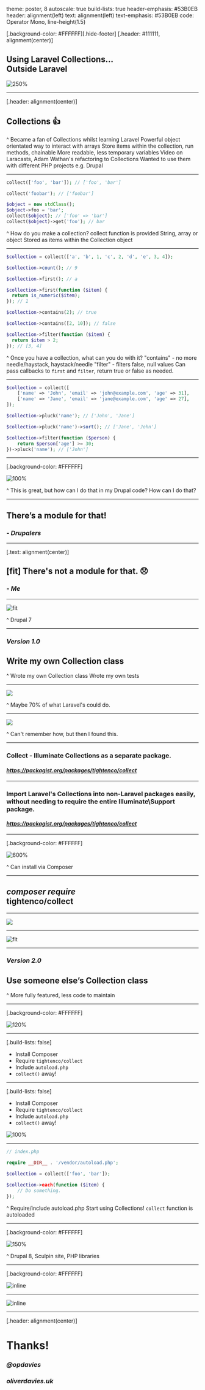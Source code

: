 theme: poster, 8 autoscale: true build-lists: true header-emphasis: #53B0EB
header: alignment(left) text: alignment(left) text-emphasis: #53B0EB code:
Operator Mono, line-height(1.5)

[.background-color: #FFFFFF][.hide-footer] [.header: #111111, alignment(center)]

## Using Laravel Collections... <br>Outside Laravel

![250%](images/laravel.png)

---

[.header: alignment(center)]

## Collections :thumbsup:

^ Became a fan of Collections whilst learning Laravel Powerful object orientated
way to interact with arrays Store items within the collection, run methods,
chainable More readable, less temporary variables Video on Laracasts, Adam
Wathan's refactoring to Collections Wanted to use them with different PHP
projects e.g. Drupal

---

```php
collect(['foo', 'bar']); // ['foo', 'bar']

collect('foobar'); // ['foobar']

$object = new stdClass();
$object->foo = 'bar';
collect($object); // ['foo' => 'bar']
collect($object)->get('foo'); // bar
```

^ How do you make a collection? collect function is provided String, array or
object Stored as items within the Collection object

---

```php
$collection = collect(['a', 'b', 1, 'c', 2, 'd', 'e', 3, 4]);

$collection->count(); // 9

$collection->first(); // a

$collection->first(function ($item) {
  return is_numeric($item);
}); // 1

$collection->contains(2); // true

$collection->contains([2, 10]); // false

$collection->filter(function ($item) {
  return $item > 2;
}); // [3, 4]
```

^ Once you have a collection, what can you do with it? "contains" - no more
needle/haystack, haystack/needle "filter" - filters false, null values Can pass
callbacks to `first` and `filter`, return true or false as needed.

---

```php
$collection = collect([
    ['name' => 'John', 'email' => 'john@example.com', 'age' => 31],
    ['name' => 'Jane', 'email' => 'jane@example.com', 'age' => 27],
]);

$collection->pluck('name'); // ['John', 'Jane']

$collection->pluck('name')->sort(); // ['Jane', 'John']

$collection->filter(function ($person) {
    return $person['age'] >= 30;
})->pluck('name'); // ['John']
```

---

[.background-color: #FFFFFF]

![100%](images/druplicon.png)

^ This is great, but how can I do that in my Drupal code? How can I do that?

---

## There’s a module for that!

### _- Drupalers_

---

[.text: alignment(center)]

## [fit] There's not a module for that. :disappointed:

### _- Me_

---

![fit](images/collection-class-module-project-page-1.png)

^ Drupal 7

---

### _Version 1.0_

## Write my own Collection class

^ Wrote my own Collection class Wrote my own tests

---

![](images/drupal-issue-1.png)

^ Maybe 70% of what Laravel's could do.

---

![](images/packagist.png)

^ Can't remember how, but then I found this.

---

### Collect - Illuminate Collections as a separate package.

#### _https://packagist.org/packages/tightenco/collect_

---

### Import Laravel's Collections into non-Laravel packages easily, without needing to require the entire Illuminate\Support package.

#### _https://packagist.org/packages/tightenco/collect_

---

[.background-color: #FFFFFF]

![600%](images/composer.png)

^ Can install via Composer

---

## _composer require_<br>tightenco/collect

---

![](images/drupal-issue-2.png)

---

![fit](images/collection-class-module-project-page-2.png)

---

### _Version 2.0_

## Use someone else’s Collection class

^ More fully featured, less code to maintain

---

[.background-color: #FFFFFF]

![120%](images/yay-open-source.jpg)

---

[.build-lists: false]

- Install Composer
- Require `tightenco/collect`
- Include `autoload.php`
- `collect()` away!

---

[.build-lists: false]

- Install Composer
- Require `tightenco/collect`
- Include `autoload.php`
- `collect()` away!

![100%](images/drupal-8.png)

---

```php
// index.php

require __DIR__ . '/vendor/autoload.php';

$collection = collect(['foo', 'bar']);

$collection->each(function ($item) {
    // Do something.
});
```

^ Require/include autoload.php Start using Collections! `collect` function is
autoloaded

---

[.background-color: #FFFFFF]

![150%](images/all-the-things.jpg)

^ Drupal 8, Sculpin site, PHP libraries

---

[.background-color: #FFFFFF]

![inline](images/tweet-1.png)

---

![inline](images/blog-post.png)

---

[.header: alignment(center)]

# Thanks!

### _@opdavies_

### _oliverdavies.uk_
